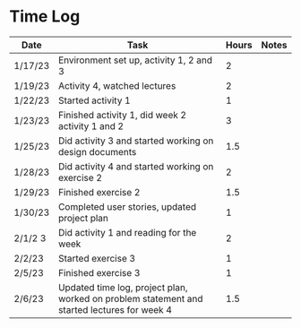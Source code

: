 # Time Log
| Date    | Task                                                                                        | Hours | Notes |
|---------|---------------------------------------------------------------------------------------------|-------|-------|
| 1/17/23 | Environment set up, activity 1, 2 and 3                                                     | 2     |       |
| 1/19/23 | Activity 4, watched lectures                                                                | 2     |       |
| 1/22/23 | Started activity 1                                                                          | 1     |       |
| 1/23/23 | Finished activity 1, did week 2 activity 1 and 2                                            | 3     |       |
| 1/25/23 | Did activity 3 and started working on design documents                                      | 1.5   |       |
| 1/28/23 | Did activity 4 and started working on exercise 2                                            | 2     |       |
| 1/29/23 | Finished exercise 2                                                                         | 1.5   |       |
| 1/30/23 | Completed user stories, updated project plan                                                | 1     |       |
| 2/1/2 3 | Did activity 1 and reading for the week                                                     | 2     |       |
| 2/2/23  | Started exercise 3                                                                          | 1     |       |
| 2/5/23  | Finished exercise 3                                                                         | 1     |       |
| 2/6/23  | Updated time log, project plan, worked on problem statement and started lectures for week 4 | 1.5   |       |